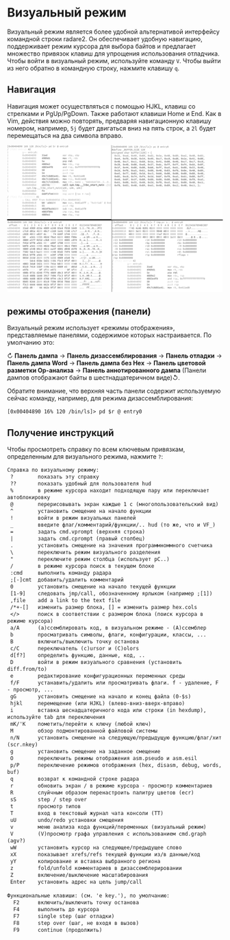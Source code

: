 # Визуальный режим

Визуальный режим является более удобной альтернативой интерфейсу командной строки radare2. Он обеспечивает удобную навигацию, поддерживает режим курсора для выбора байтов и предлагает множество привязок клавиш для упрощения использования отладчика.
Чтобы войти в визуальный режим, используйте команду `V`. Чтобы выйти из него обратно в командную строку, нажмите клавишу `q`.

## Навигация

Навигация может осуществляться с помощью HJKL, клавиш со стрелками и PgUp/PgDown. Также работают клавиши Home и End. Как в Vim, действия можно повторять, предваряя навигационную клавишу номером, например, `5j` будет двигаться вниз на пять строк, а `2l` будет перемещаться на два символа вправо.

![Визуальный режим](visualmode.png)

## режимы отображения (панели)

Визуальный режим использует «режимы отображения», представляемые панелями, содержимое которых настраивается. По умолчанию это:

↻ **Панель дампа** -> **Панель дизассемблирования** → **Панель отладки** → **Панель дампа Word** → **Панель дампа без Hex** → **Панель цветовой разметки Op-анализа** → **Панель аннотированного дампа** (Панели дампов отображают байты в шестнадцатеричном виде)↺.

Обратите внимание, что верхняя часть панели содержит используемую сейчас команду, например, для режима дизассемблирования:

```
[0x00404890 16% 120 /bin/ls]> pd $r @ entry0
```

## Получение инструкций

Чтобы просмотреть справку по всем ключевым привязкам, определенным для визуального режима, нажмите `?`:
```
Справка по визуальному режиму:
 ?        показать эту справку
 ??       показать удобный для пользователя hud
 %        в режиме курсора находит подходящую пару или переключает автоблокировку
 @        перерисовывать экран каждые 1 с (многопользовательский вид)
 ^        установить смещение на начало функции
 !        войти в режим визуальных панелей
 _        введите флаг/комментарий/функции/.. hud (то же, что и VF_)
 =        задать cmd.vprompt (верхняя строка)
 |        задать cmd.cprompt (правый столбец)
 .        установить смещение на значения программноммного счетчика
 \        переключить режим визуального разделения
 "        переключите режим столбца (использует pC..)
 /        в режиме курсора поиск в текущем блоке
 :cmd     выполнить команду радара
 ;[-]cmt  добавить/удалить комментарий
 0        установить смещение на начало текущей функции
 [1-9]    следовать jmp/call, обозначенному ярлыком (например ;[1])
 ,file    add a link to the text file
 /*+-[]   изменить размер блока, [] = изменить размер hex.cols
 </>      поиск в соответствии с размером блока (поиск курсора в режиме курсора)
 a/A      (a)ссемблировать код, в визуальном режиме - (A)ссемблер
 b        просматривать символы, флаги, конфигурации, классы, ...
 B        включить/выключить точку останова
 c/C      переключатель (c)ursor и (C)olors
 d[f?]    определить функцию, данные, код, ..
 D        войти в режим визуального сравнения (установить diff.from/to)
 e        редактирование конфигурационных переменных среды
 f/F      устанавить/удалить или просматривать флаги. f - удаление, F - просмотр, ...
 gG       установить смещение на начало и конец файла (0-$s)
 hjkl     перемещение (или HJKL) (влево-вниз-вверх-вправо)
 i        вставка шеснадцатеричного кода или строки (in hexdump), используйте tab для переключения
 mK/'K    пометить/перейти к ключу (любой ключ)
 M        обзор подмонтированной файловой системы
 n/N      установить смещение на следующую/предыдущую функцию/флаг/хит (scr.nkey)
 g        установить смещение на заданное смещение
 O        переключить режимы отображения asm.pseudo и asm.esil
 p/P      переключение режимов отображения (hex, disasm, debug, words, buf)
 q        возврат к командной строке радара
 r        обновить экран / в режиме курсора - просмотр комментариев
 R        слуйчным образом перенастроить палитру цветов (ecr)
 sS       step / step over
 t        просмотр типов
 T        вход в текстовый журнал чата консоли (TT)
 uU       undo/redo установки смещения
 v        меню анализа кода функций/переменных (визуальный режим)
 V        (V)просмотр графа управления с использованием cmd.graph (agv?)
 wW       установить курсор на следующее/предыдущее слово
 xX       показывает xrefs/refs текущей функции из/в данные/код
 yY       копирование и вставка выбранного региона
 z        fold/unfold комментариев в дизассемблерировании
 Z        включение/выключение масштабирования
 Enter    установить адрес на цель jump/call

Функциональные клавиши: (см. 'e key.'), по умолчанию:
  F2      включить/выключить точку останова
  F4      выполнить до курсора
  F7      single step (шаг отладки)
  F8      step over (шаг, не входя в вызов)
  F9      continue (продолжить)
```

